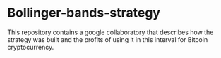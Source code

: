 # Bollinger-bands-strategy
This repository contains a google collaboratory that describes how the strategy was built and the profits of using it in this interval for Bitcoin cryptocurrency.
